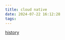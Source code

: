 ```yaml
---
title: cloud native
date: 2024-07-22 16:12:28
tags:
---
```


[history](https://www.thebyte.com.cn/MicroService/micro-service-arc.html)

